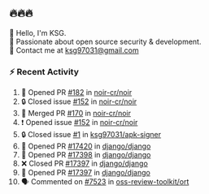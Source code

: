 ## 🔥🔥🔥
👋 Hello, I'm KSG.  
🔐 Passionate about open source security & development.  
📧 Contact me at ksg97031@gmail.com  

### ⚡ Recent Activity
<!--START_SECTION:activity-->
1. 💪 Opened PR [#182](https://github.com/noir-cr/noir/pull/182) in [noir-cr/noir](https://github.com/noir-cr/noir)
2. 🔒 Closed issue [#152](https://github.com/noir-cr/noir/issues/152) in [noir-cr/noir](https://github.com/noir-cr/noir)
3. 🎉 Merged PR [#170](https://github.com/noir-cr/noir/pull/170) in [noir-cr/noir](https://github.com/noir-cr/noir)
4. ❗ Opened issue [#152](https://github.com/noir-cr/noir/issues/152) in [noir-cr/noir](https://github.com/noir-cr/noir)
5. 🔒 Closed issue [#1](https://github.com/ksg97031/apk-signer/issues/1) in [ksg97031/apk-signer](https://github.com/ksg97031/apk-signer)
6. 💪 Opened PR [#17420](https://github.com/django/django/pull/17420) in [django/django](https://github.com/django/django)
7. 💪 Opened PR [#17398](https://github.com/django/django/pull/17398) in [django/django](https://github.com/django/django)
8. ❌ Closed PR [#17397](https://github.com/django/django/pull/17397) in [django/django](https://github.com/django/django)
9. 💪 Opened PR [#17397](https://github.com/django/django/pull/17397) in [django/django](https://github.com/django/django)
10. 🗣 Commented on [#7523](https://github.com/oss-review-toolkit/ort/issues/7523#issuecomment-1729082616) in [oss-review-toolkit/ort](https://github.com/oss-review-toolkit/ort)
<!--END_SECTION:activity-->
